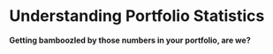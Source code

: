 # Understanding Portfolio Statistics

**Getting bamboozled by those numbers in your portfolio, are we?**

